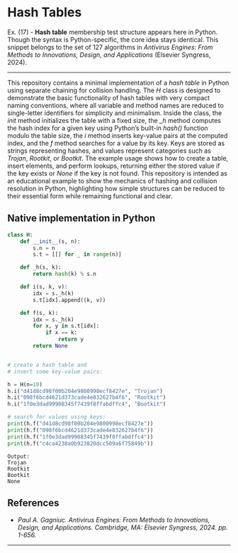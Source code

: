 # Hash Tables

Ex. (17) - <strong>Hash table</strong> membership test structure appears here in Python. Though the syntax is Python-specific, the core idea stays identical. This snippet belongs to the set of 127 algorithms in <i>Antivirus Engines: From Methods to Innovations, Design, and Applications
</i> (Elsevier Syngress, 2024).

***

This repository contains a minimal implementation of a <i>hash table</i> in Python using separate chaining for collision handling. The <i>H</i> class is designed to demonstrate the basic functionality of hash tables with very compact naming conventions, where all variable and method names are reduced to single-letter identifiers for simplicity and minimalism. Inside the class, the <i>init</i> method initializes the table with a fixed size, the <i>_h</i> method computes the hash index for a given key using Python’s built-in <i>hash()</i> function modulo the table size, the <i>i</i> method inserts key-value pairs at the computed index, and the <i>f</i> method searches for a value by its key. Keys are stored as strings representing hashes, and values represent categories such as <i>Trojan</i>, <i>Rootkit</i>, or <i>Bootkit</i>. The example usage shows how to create a table, insert elements, and perform lookups, returning either the stored value if the key exists or <i>None</i> if the key is not found. This repository is intended as an educational example to show the mechanics of hashing and collision resolution in Python, highlighting how simple structures can be reduced to their essential form while remaining functional and clear.

## Native implementation in Python

```python
class H:
    def __init__(s, n):
        s.n = n
        s.t = [[] for _ in range(n)]

    def _h(s, k):
        return hash(k) % s.n

    def i(s, k, v):
        idx = s._h(k)
        s.t[idx].append((k, v))

    def f(s, k):
        idx = s._h(k)
        for x, y in s.t[idx]:
            if x == k:
                return y
        return None


# create a hash table and
# insert some key-value pairs:

h = H(n=10)
h.i("d41d8cd98f00b204e9800998ecf8427e", "Trojan")
h.i("098f6bcd4621d373cade4e832627b4f6", "Rootkit")
h.i("1f0e3dad99908345f7439f8ffabdffc4", "Bootkit")

# search for values using keys:
print(h.f("d41d8cd98f00b204e9800998ecf8427e"))
print(h.f("098f6bcd4621d373cade4e832627b4f6"))
print(h.f("1f0e3dad99908345f7439f8ffabdffc4"))
print(h.f("c4ca4238a0b923820dcc509a6f75849b"))
``` 

```text
Output:
Trojan
Rootkit
Bootkit
None
```

## References

- <i>Paul A. Gagniuc. Antivirus Engines: From Methods to Innovations, Design, and Applications. Cambridge, MA: Elsevier Syngress, 2024. pp. 1-656.</i>

***

